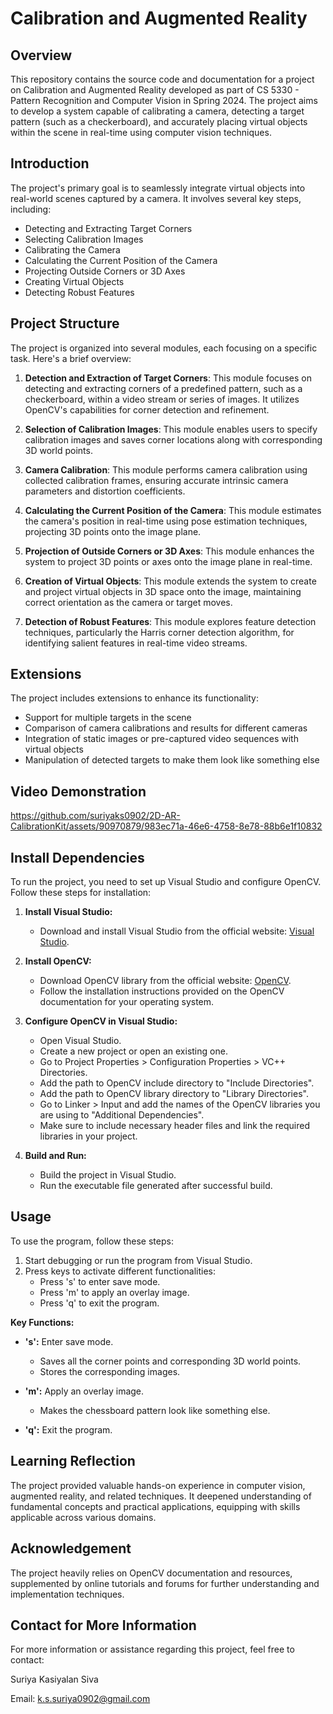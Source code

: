 # Calibration and Augmented Reality

## Overview
This repository contains the source code and documentation for a project on Calibration and Augmented Reality developed as part of CS 5330 - Pattern Recognition and Computer Vision in Spring 2024. The project aims to develop a system capable of calibrating a camera, detecting a target pattern (such as a checkerboard), and accurately placing virtual objects within the scene in real-time using computer vision techniques.

## Introduction
The project's primary goal is to seamlessly integrate virtual objects into real-world scenes captured by a camera. It involves several key steps, including:
- Detecting and Extracting Target Corners
- Selecting Calibration Images
- Calibrating the Camera
- Calculating the Current Position of the Camera
- Projecting Outside Corners or 3D Axes
- Creating Virtual Objects
- Detecting Robust Features

## Project Structure
The project is organized into several modules, each focusing on a specific task. Here's a brief overview:

1. **Detection and Extraction of Target Corners**: This module focuses on detecting and extracting corners of a predefined pattern, such as a checkerboard, within a video stream or series of images. It utilizes OpenCV's capabilities for corner detection and refinement.

2. **Selection of Calibration Images**: This module enables users to specify calibration images and saves corner locations along with corresponding 3D world points.

3. **Camera Calibration**: This module performs camera calibration using collected calibration frames, ensuring accurate intrinsic camera parameters and distortion coefficients.

4. **Calculating the Current Position of the Camera**: This module estimates the camera's position in real-time using pose estimation techniques, projecting 3D points onto the image plane.

5. **Projection of Outside Corners or 3D Axes**: This module enhances the system to project 3D points or axes onto the image plane in real-time.

6. **Creation of Virtual Objects**: This module extends the system to create and project virtual objects in 3D space onto the image, maintaining correct orientation as the camera or target moves.

7. **Detection of Robust Features**: This module explores feature detection techniques, particularly the Harris corner detection algorithm, for identifying salient features in real-time video streams.

## Extensions
The project includes extensions to enhance its functionality:
- Support for multiple targets in the scene
- Comparison of camera calibrations and results for different cameras
- Integration of static images or pre-captured video sequences with virtual objects
- Manipulation of detected targets to make them look like something else

## Video Demonstration
https://github.com/suriyaks0902/2D-AR-CalibrationKit/assets/90970879/983ec71a-46e6-4758-8e78-88b6e1f10832

## Install Dependencies

To run the project, you need to set up Visual Studio and configure OpenCV. Follow these steps for installation:

1. **Install Visual Studio:**
    - Download and install Visual Studio from the official website: [Visual Studio](https://visualstudio.microsoft.com/downloads/).

2. **Install OpenCV:**
    - Download OpenCV library from the official website: [OpenCV](https://opencv.org/releases/).
    - Follow the installation instructions provided on the OpenCV documentation for your operating system.

3. **Configure OpenCV in Visual Studio:**
    - Open Visual Studio.
    - Create a new project or open an existing one.
    - Go to Project Properties > Configuration Properties > VC++ Directories.
    - Add the path to OpenCV include directory to "Include Directories".
    - Add the path to OpenCV library directory to "Library Directories".
    - Go to Linker > Input and add the names of the OpenCV libraries you are using to "Additional Dependencies".
    - Make sure to include necessary header files and link the required libraries in your project.

4. **Build and Run:**
    - Build the project in Visual Studio.
    - Run the executable file generated after successful build.
      
## Usage

To use the program, follow these steps:

1. Start debugging or run the program from Visual Studio.
2. Press keys to activate different functionalities:
    - Press 's' to enter save mode.
    - Press 'm' to apply an overlay image.
    - Press 'q' to exit the program.

**Key Functions:**

- **'s':** Enter save mode.
  - Saves all the corner points and corresponding 3D world points.
  - Stores the corresponding images.

- **'m':** Apply an overlay image.
  - Makes the chessboard pattern look like something else.

- **'q':** Exit the program.

## Learning Reflection
The project provided valuable hands-on experience in computer vision, augmented reality, and related techniques. It deepened understanding of fundamental concepts and practical applications, equipping with skills applicable across various domains.

## Acknowledgement
The project heavily relies on OpenCV documentation and resources, supplemented by online tutorials and forums for further understanding and implementation techniques.

## Contact for More Information

For more information or assistance regarding this project, feel free to contact:

Suriya Kasiyalan Siva

Email: k.s.suriya0902@gmail.com

